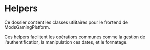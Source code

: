 # Helpers

Ce dossier contient les classes utilitaires pour le frontend de ModsGamingPlatform.

Ces helpers facilitent les opérations communes comme la gestion de l'authentification, la manipulation des dates, et le formatage.
